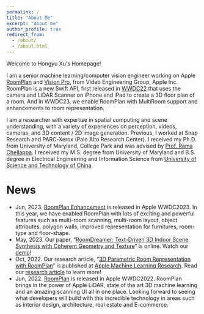 ```yaml
---
permalink: /
title: "About Me"
excerpt: "About me"
author_profile: true
redirect_from: 
  - /about/
  - /about.html
---
```


Welcome to Hongyu Xu's Homepage!        

I am a senior machine learning/computer vision engineer working on Apple [RoomPlan](https://developer.apple.com/videos/play/wwdc2023/10192/) and [Vision Pro](https://www.apple.com/apple-vision-pro/), from Video Engineering Group, Apple Inc. RoomPlan is a new Swift API, first released in [WWDC22](https://developer.apple.com/augmented-reality/roomplan/) that uses the camera and LiDAR Scanner on iPhone and iPad to create a 3D floor plan of a room. And in WWDC23, we enable RoomPlan with MultiRoom support and enhancements to room representation. 

I am a researcher with expertise in spatial computing and scene understanding, with a variety of experiences on perception, videos, cameras, and 3D content / 2D image generation. Previous, I worked at Snap Research and PARC-Xerox (Palo Alto Research Center). I received my Ph.D. from University of Maryland, College Park and was advised by [Prof. Rama Chellappa](https://engineering.jhu.edu/faculty/rama-chellappa/). I received my M.S. degree from University of Maryland and B.S. degree in Electrical Engineering and Information Science from [University of Science and Technology of China](http://en.ustc.edu.cn/).

# News
* Jun, 2023. [RoomPlan Enhancement](https://developer.apple.com/videos/play/wwdc2023/10192/) is released in Apple WWDC2023. In this year, we have enabled RoomPlan with lots of exciting and powerful features such as multi-room scanning, multi-room layout, object attributes, polygon walls, improved representation for furnitures, room-type and floor-shape.
* May, 2023. Our paper, “[RoomDreamer: Text-Driven 3D Indoor Scene Synthesis with Coherent Geometry and Texture](https://arxiv.org/abs/2305.11337)” is online. Watch our [demo](https://www.youtube.com/watch?v=p4xgwj4QJcQ)!
* Oct, 2022. Our research article, “[3D Parametric Room Representation with RoomPlan](https://machinelearning.apple.com/research/roomplan)” is published at [Apple Machine Learning Research](https://machinelearning.apple.com/). Read our [research article](https://machinelearning.apple.com/research/roomplan) to learn more!
* Jun, 2022. [RoomPlan](https://developer.apple.com/videos/play/wwdc2022/10127/) is released in Apple WWDC2022. RoomPlan brings in the power of Apple LiDAR, state of the art 3D machine learning and an amazing scanning UI all in one place. Looking forward to seeing what developers will build with this incredible technology in areas such as interior design, architecture, real estate and E-commerce. 